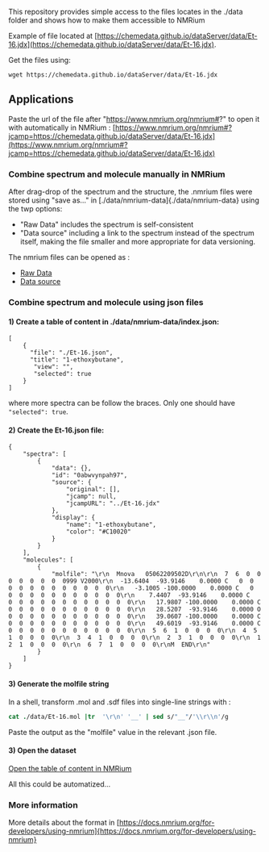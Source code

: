 This repository provides simple access to the files locates in the ./data folder and shows how to make them accessible to NMRium

Example of file located at [https://chemedata.github.io/dataServer/data/Et-16.jdx](https://chemedata.github.io/dataServer/data/Et-16.jdx).

Get the files using:
```
wget https://chemedata.github.io/dataServer/data/Et-16.jdx
```

## Applications

Paste the url of the file after "https://www.nmrium.org/nmrium#?" to open it with automatically in NMRium : [https://www.nmrium.org/nmrium#?jcamp=https://chemedata.github.io/dataServer/data/Et-16.jdx](https://www.nmrium.org/nmrium#?jcamp=https://chemedata.github.io/dataServer/data/Et-16.jdx)


### Combine spectrum and molecule manually in NMRium

After drag-drop of the spectrum and the structure, the .nmrium files were stored using "save as..." in [./data/nmrium-data]{./data/nmrium-data} using the twp options:

- "Raw Data" includes the spectrum is self-consistent
- "Data source" including a link to the spectrum instead of the spectrum itself, making the file smaller and more appropriate for data versioning.


The nmrium files can be opened as :
- [Raw Data](https://www.nmrium.org/nmrium#?nmrium=https://chemedata.github.io/dataServer/data/nmrium-data/F6zMXRFW_dataSource.nmrium)
- [Data source](https://www.nmrium.org/nmrium#?nmrium=https://chemedata.github.io/dataServer/data/nmrium-data/F6zMXRFWRaw_Data.nmrium)

### Combine spectrum and molecule using json files

#### 1) Create a table of content in ./data/nmrium-data/index.json:
```
[
	{
	  "file": "./Et-16.json",
      "title": "1-ethoxybutane",
	   "view": "",
	   "selected": true  
	}
]
```
where more spectra can be follow the braces. Only one should have `"selected": true`.

#### 2) Create the Et-16.json file:
```
{
	"spectra": [
		{
			"data": {},
			"id": "0abwvynpah97",
			"source": {
				"original": [],
				"jcamp": null,
				"jcampURL": "../Et-16.jdx"
			},
			"display": {
				"name": "1-ethoxybutane",
				"color": "#C10020"
			}
		}
	],
	"molecules": [
		{
			"molfile": "\r\n  Mnova   05062209502D\r\n\r\n  7  6  0  0  0  0  0  0  0  0999 V2000\r\n  -13.6404  -93.9146    0.0000 C   0  0  0  0  0  0  0  0  0  0  0  0\r\n   -3.1005 -100.0000    0.0000 C   0  0  0  0  0  0  0  0  0  0  0  0\r\n    7.4407  -93.9146    0.0000 C   0  0  0  0  0  0  0  0  0  0  0  0\r\n   17.9807 -100.0000    0.0000 C   0  0  0  0  0  0  0  0  0  0  0  0\r\n   28.5207  -93.9146    0.0000 O   0  0  0  0  0  0  0  0  0  0  0  0\r\n   39.0607 -100.0000    0.0000 C   0  0  0  0  0  0  0  0  0  0  0  0\r\n   49.6019  -93.9146    0.0000 C   0  0  0  0  0  0  0  0  0  0  0  0\r\n  5  6  1  0  0  0  0\r\n  4  5  1  0  0  0  0\r\n  3  4  1  0  0  0  0\r\n  2  3  1  0  0  0  0\r\n  1  2  1  0  0  0  0\r\n  6  7  1  0  0  0  0\r\nM  END\r\n"
		}
	]
}
```
#### 3) Generate the molfile string

In a shell, transform .mol and .sdf files into single-line strings with :
```csh
cat ./data/Et-16.mol |tr  '\r\n' '__' | sed s/"__"/'\\r\\n'/g
```
Paste the output as the "molfile" value in the relevant .json file.

#### 3) Open the dataset 

[Open the table of content in NMRium](https://www.nmrium.org/nmrium#?toc=https://chemedata.github.io/dataServer/data/nmrium-data/index.json)

All this could be automatized...

### More information

More details about the format in [https://docs.nmrium.org/for-developers/using-nmrium]{https://docs.nmrium.org/for-developers/using-nmrium}

